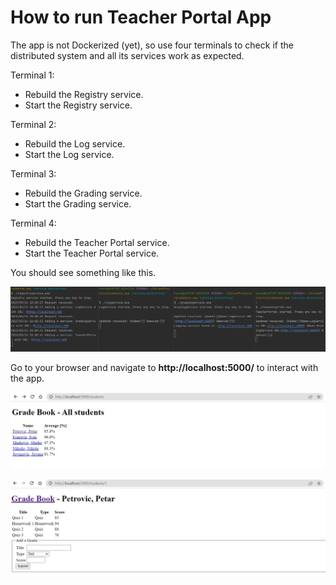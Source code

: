 # How to run Teacher Portal App 

The app is not Dockerized (yet), so use four terminals to check if the distributed system and all its services work as expected.

Terminal 1:
* Rebuild the Registry service.
* Start the Registry service.

Terminal 2:
* Rebuild the Log service.
* Start the Log service.

Terminal 3:
* Rebuild the Grading service.
* Start the Grading service.

Terminal 4:
* Rebuild the Teacher Portal service.
* Start the Teacher Portal service.

You should see something like this.

![start_all_services](../img/start_services.jpg "Start all services")

Go to your browser and navigate to **http://localhost:5000/** to interact with the app.

![homepage](../img/teacherportal_students.jpg "All students")

![student_page](../img/teacherportal_student.jpg "Add a new grade")




